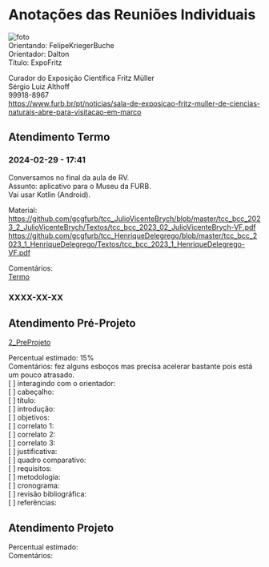 # Anotações das Reuniões Individuais  

![foto](foto.png "foto")  
Orientando: FelipeKriegerBuche  
Orientador: Dalton  
Título: ExpoFritz  

Curador do Exposição Científica Fritz Müller  
Sérgio Luiz Althoff  
99918-8967  
<https://www.furb.br/pt/noticias/sala-de-exposicao-fritz-muller-de-ciencias-naturais-abre-para-visitacao-em-marco>  

## Atendimento Termo  

### 2024-02-29 - 17:41

Conversamos no final da aula de RV.  
Assunto: aplicativo para o Museu da FURB.  
Vai usar Kotlin (Android).  

Material:  
<https://github.com/gcgfurb/tcc_JulioVicenteBrych/blob/master/tcc_bcc_2023_2_JulioVicenteBrych/Textos/tcc_bcc_2023_02_JulioVicenteBrych-VF.pdf>  
<https://github.com/gcgfurb/tcc_HenriqueDelegrego/blob/master/tcc_bcc_2023_1_HenriqueDelegrego/Textos/tcc_bcc_2023_1_HenriqueDelegrego-VF.pdf>  

Comentários:  
[Termo](Termo.pdf "Termo")  

### XXXX-XX-XX

## Atendimento Pré-Projeto  

[2_PreProjeto](2_PreProjeto.docx "2_PreProjeto")  

Percentual estimado: 15%  
Comentários: fez alguns esboços mas precisa acelerar bastante pois está um pouco atrasado.  
[ ] interagindo com o orientador:  
[ ] cabeçalho:  
[ ] título:  
[ ] introdução:  
[ ] objetivos:  
[ ] correlato 1:  
[ ] correlato 2:  
[ ] correlato 3:  
[ ] justificativa:  
[ ] quadro comparativo:  
[ ] requisitos:  
[ ] metodologia:  
[ ] cronograma:  
[ ] revisão bibliográfica:  
[ ] referências:  

## Atendimento Projeto  

Percentual estimado:  
Comentários:  
